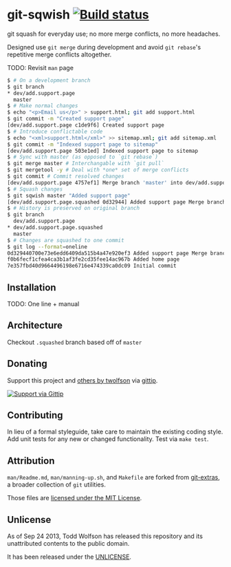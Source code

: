 # git-sqwish [![Build status](https://travis-ci.org/twolfson/git-sqwish.png?branch=master)](https://travis-ci.org/twolfson/git-sqwish)

git squash for everyday use; no more merge conflicts, no more headaches.

Designed use `git merge` during development and avoid `git rebase`'s repetitive merge conflicts altogether.

TODO: Revisit `man` page

```bash
$ # On a development branch
$ git branch
* dev/add.support.page
  master
$ # Make normal changes
$ echo "<p>Email us</p>" > support.html; git add support.html
$ git commit -m "Created support page"
[dev/add.support.page c1de9f6] Created support page
$ # Introduce conflictable code
$ echo "<xml>support.html</xml>" >> sitemap.xml; git add sitemap.xml
$ git commit -m "Indexed support page to sitemap"
[dev/add.support.page 503e1ed] Indexed support page to sitemap
$ # Sync with master (as opposed to `git rebase`)
$ git merge master # Interchangable with `git pull`
$ git mergetool -y # Deal with *one* set of merge conflicts
$ git commit # Commit resolved changes
[dev/add.support.page 4757ef1] Merge branch 'master' into dev/add.support.page
$ # Squash changes
$ git sqwish master "Added support page"
[dev/add.support.page.squashed 0d32944] Added support page Merge branch 'master' into dev/add.support.page Indexed support page to sitemap Created support page
$ # History is preserved on original branch
$ git branch
  dev/add.support.page
* dev/add.support.page.squashed
  master
$ # Changes are squashed to one commit
$ git log --format=oneline
0d329440700e73e6edd6409da515b4a47e920ef3 Added support page Merge branch 'master' into dev/add.support.page Indexed support page to sitemap Created support page
f0b6fecf1cfea4ca3b1af3fe2cd35fee14ac967b Added home page
7e357fbd40d9664496198e6716e474339ca0dc09 Initial commit
```

## Installation
TODO: One line + manual

## Architecture
Checkout `.squashed` branch based off of `master`

## Donating
Support this project and [others by twolfson][gittip] via [gittip][].

[![Support via Gittip][gittip-badge]][gittip]

[gittip-badge]: https://rawgithub.com/twolfson/gittip-badge/master/dist/gittip.png
[gittip]: https://www.gittip.com/twolfson/

## Contributing
In lieu of a formal styleguide, take care to maintain the existing coding style. Add unit tests for any new or changed functionality. Test via `make test`.

## Attribution
`man/Readme.md`, `man/manning-up.sh`, and `Makefile` are forked from [git-extras][], a broader collection of `git` utilities.

Those files are [licensed under the MIT License][git-extras-license].

[git-extras]: https://github.com/visionmedia/git-extras
[git-extras-license]: https://github.com/visionmedia/git-extras/blob/a55cc84a1145936535e00153ac4cdd6a1f6812cc/LICENSE

## Unlicense
As of Sep 24 2013, Todd Wolfson has released this repository and its unattributed contents to the public domain.

It has been released under the [UNLICENSE][].

[UNLICENSE]: UNLICENSE
